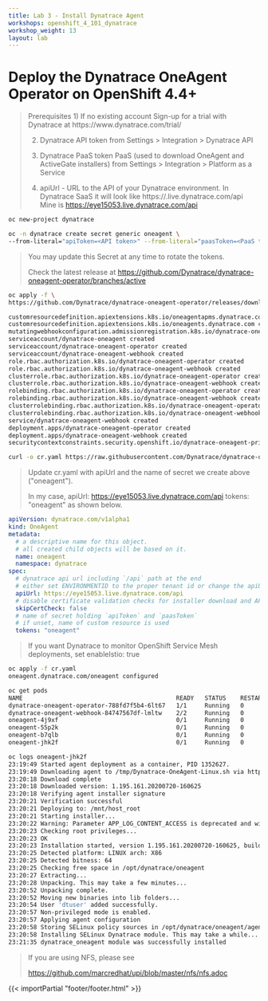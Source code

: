 ```yaml
---
title: Lab 3 - Install Dynatrace Agent
workshops: openshift_4_101_dynatrace
workshop_weight: 13
layout: lab
---
```


# Deploy the Dynatrace OneAgent Operator on OpenShift 4.4+ 

<blockquote>
Prerequisites
1) If no existing account Sign-up for a trial with Dynatrace at https://www.dynatrace.com/trial/

2) Dynatrace API token 
   from Settings > Integration > Dynatrace API
   
3) Dynatrace PaaS token PaaS (used to download OneAgent and ActiveGate installers)
   from Settings >  Integration > Platform as a Service
   
4) apiUrl -  URL to the API of your Dynatrace environment. 
   In Dynatrace SaaS it will look like https://<ENVIRONMENTID>.live.dynatrace.com/api
   Mine is https://eye15053.live.dynatrace.com/api
</blockquote>


```bash
oc new-project dynatrace

oc -n dynatrace create secret generic oneagent \
--from-literal="apiToken=<API token>" --from-literal="paasToken=<PaaS token>"
```

<blockquote>
You may update this Secret at any time to rotate the tokens.

Check the latest release at 
https://github.com/Dynatrace/dynatrace-oneagent-operator/branches/active
</blockquote>

```bash
oc apply -f \
https://github.com/Dynatrace/dynatrace-oneagent-operator/releases/download/v0.8.0/openshift.yaml

customresourcedefinition.apiextensions.k8s.io/oneagentapms.dynatrace.com configured
customresourcedefinition.apiextensions.k8s.io/oneagents.dynatrace.com configured
mutatingwebhookconfiguration.admissionregistration.k8s.io/dynatrace-oneagent-webhook created
serviceaccount/dynatrace-oneagent created
serviceaccount/dynatrace-oneagent-operator created
serviceaccount/dynatrace-oneagent-webhook created
role.rbac.authorization.k8s.io/dynatrace-oneagent-operator created
role.rbac.authorization.k8s.io/dynatrace-oneagent-webhook created
clusterrole.rbac.authorization.k8s.io/dynatrace-oneagent-operator created
clusterrole.rbac.authorization.k8s.io/dynatrace-oneagent-webhook created
rolebinding.rbac.authorization.k8s.io/dynatrace-oneagent-operator created
rolebinding.rbac.authorization.k8s.io/dynatrace-oneagent-webhook created
clusterrolebinding.rbac.authorization.k8s.io/dynatrace-oneagent-operator created
clusterrolebinding.rbac.authorization.k8s.io/dynatrace-oneagent-webhook created
service/dynatrace-oneagent-webhook created
deployment.apps/dynatrace-oneagent-operator created
deployment.apps/dynatrace-oneagent-webhook created
securitycontextconstraints.security.openshift.io/dynatrace-oneagent-privileged created
```

```bash
curl -o cr.yaml https://raw.githubusercontent.com/Dynatrace/dynatrace-oneagent-operator/master/deploy/cr.yaml
```

<blockquote>
Update cr.yaml with apiUrl and the name of secret we create above ("oneagent").

In my case,
apiUrl: https://eye15053.live.dynatrace.com/api
tokens: "oneagent"
as shown below.
</blockquote>

```yaml
apiVersion: dynatrace.com/v1alpha1
kind: OneAgent
metadata:
  # a descriptive name for this object.
  # all created child objects will be based on it.
  name: oneagent
  namespace: dynatrace
spec:
  # dynatrace api url including `/api` path at the end
  # either set ENVIRONMENTID to the proper tenant id or change the apiUrl as a whole, e.q. for Managed
  apiUrl: https://eye15053.live.dynatrace.com/api
  # disable certificate validation checks for installer download and API communication
  skipCertCheck: false
  # name of secret holding `apiToken` and `paasToken`
  # if unset, name of custom resource is used
  tokens: "oneagent"
```

<blockquote>
If you want Dynatrace to monitor OpenShift Service Mesh deployments, set
enableIstio: true
</blockquote>

```bash
oc apply -f cr.yaml
oneagent.dynatrace.com/oneagent configured
```

```bash
oc get pods
NAME                                           READY   STATUS    RESTARTS   AGE
dynatrace-oneagent-operator-788fd7f5b4-6lt67   1/1     Running   0          4m21s
dynatrace-oneagent-webhook-84747567df-lmltw    2/2     Running   0          4m21s
oneagent-4j9xf                                 0/1     Running   0          102s
oneagent-55p2k                                 0/1     Running   0          106s
oneagent-b7qlb                                 0/1     Running   0          108s
oneagent-jhk2f                                 0/1     Running   0          107s
```


```bash
oc logs oneagent-jhk2f
23:19:49 Started agent deployment as a container, PID 1352627.
23:19:49 Downloading agent to /tmp/Dynatrace-OneAgent-Linux.sh via https://eye15053.live.dynatrace.com/api/v1/deployment/installer/agent/unix/default/latest?Api-Token=***&arch=x86&flavor=default
23:20:18 Download complete
23:20:18 Downloaded version: 1.195.161.20200720-160625
23:20:18 Verifying agent installer signature
23:20:21 Verification successful
23:20:21 Deploying to: /mnt/host_root
23:20:21 Starting installer...
23:20:22 Warning: Parameter APP_LOG_CONTENT_ACCESS is deprecated and will be removed in future release. Please use --set-app-log-content-access instead. For details, see https://www.dynatrace.com/support/help/shortlink/oneagentctl
23:20:23 Checking root privileges...
23:20:23 OK
23:20:23 Installation started, version 1.195.161.20200720-160625, build date: 20.07.2020, PID 1352627.
23:20:25 Detected platform: LINUX arch: X86
23:20:25 Detected bitness: 64
23:20:25 Checking free space in /opt/dynatrace/oneagent
23:20:27 Extracting...
23:20:28 Unpacking. This may take a few minutes...
23:20:52 Unpacking complete.
23:20:52 Moving new binaries into lib folders...
23:20:54 User 'dtuser' added successfully.
23:20:57 Non-privileged mode is enabled.
23:20:57 Applying agent configuration
23:20:58 Storing SELinux policy sources in /opt/dynatrace/oneagent/agent.
23:20:58 Installing SELinux Dynatrace module. This may take a while...
23:21:35 dynatrace_oneagent module was successfully installed
```

<blockquote>
If you are using NFS, please see
<p>
<a href>https://github.com/marcredhat/upi/blob/master/nfs/nfs.adoc</a><br/>
</p>
</blockquote>

{{< importPartial "footer/footer.html" >}}


